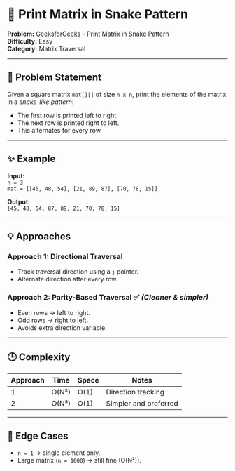 # 🐍 Print Matrix in Snake Pattern

**Problem:** [GeeksforGeeks - Print Matrix in Snake Pattern](https://www.geeksforgeeks.org/problems/print-matrix-in-snake-pattern-1587115621/0)  
**Difficulty:** Easy  
**Category:** Matrix Traversal

---

## 🧩 Problem Statement

Given a square matrix `mat[][]` of size `n x n`, print the elements of the matrix in a *snake-like pattern*:
- The first row is printed left to right.
- The next row is printed right to left.
- This alternates for every row.

---

## ✨ Example

**Input:**  
`n = 3`  
`mat = [[45, 48, 54], [21, 89, 87], [70, 78, 15]]`

**Output:**  
`[45, 48, 54, 87, 89, 21, 70, 78, 15]`

---

## 💡 Approaches

### Approach 1: Directional Traversal
- Track traversal direction using a `j` pointer.
- Alternate direction after every row.

### Approach 2: Parity-Based Traversal ✅ *(Cleaner & simpler)*
- Even rows → left to right.
- Odd rows → right to left.
- Avoids extra direction variable.

---

## 🕒 Complexity
| Approach | Time | Space | Notes |
|-----------|------|-------|-------|
| 1 | O(N²) | O(1) | Direction tracking |
| 2 | O(N²) | O(1) | Simpler and preferred |

---

## 🧠 Edge Cases
- `n = 1` → single element only.
- Large matrix (`n = 1000`) → still fine (O(N²)).
